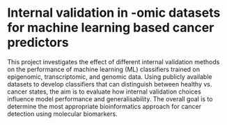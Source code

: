 # Internal validation in -omic datasets for machine learning based cancer predictors

This project investigates the effect of different internal validation methods on the performance of machine learning (ML) classifiers trained on epigenomic, transcriptomic, and genomic data. Using publicly available datasets to develop classifiers that can distinguish between healthy vs. cancer states, the aim is to evaluate how internal validation choices influence model performance and generalisability. The overall goal is to determine the most appropriate bioinformatics approach for cancer detection using molecular biomarkers.
